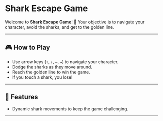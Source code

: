 # Shark Escape Game

Welcome to **Shark Escape Game**! 🦈 Your objective is to navigate your character, avoid the sharks, and get to the golden line.

---

## 🎮 How to Play

- Use arrow keys (`↑`, `↓`, `←`, `→`) to navigate your character.
- Dodge the sharks as they move around.
- Reach the golden line to win the game.
- If you touch a shark, you lose!

---

## 🚀 Features

- Dynamic shark movements to keep the game challenging.


---



